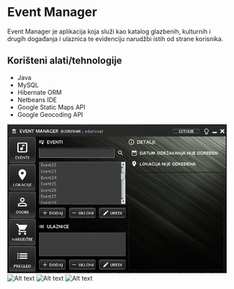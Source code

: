 # Event Manager

Event Manager je aplikacija koja služi kao katalog glazbenih, kulturnih i drugih događanja i ulaznica te evidenciju narudžbi istih od strane korisnika.

## Korišteni alati/tehnologije

* Java
* MySQL
* Hibernate ORM
* Netbeans IDE
* Google Static Maps API
* Google Geocoding API


![Alt text](screenshots/ss01.PNG?raw=true "events")
![Alt text](ss02.png?raw=true "tickets")
![Alt text](ss03.png?raw=true "locations")
![Alt text](ss04.png?raw=true "users")
